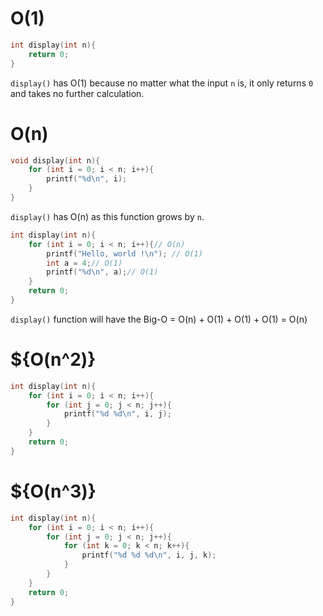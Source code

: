 # O(1)

```c
int display(int n){
    return 0;
}
```
``display()`` has O(1) because no matter what the input ``n`` is, it only returns ``0`` and takes no further calculation.

# O(n)

```c
void display(int n){
    for (int i = 0; i < n; i++){
        printf("%d\n", i);
    }
}
```

``display()`` has O(n) as this function grows by ``n``.

```c
int display(int n){
    for (int i = 0; i < n; i++){// O(n)
        printf("Hello, world !\n"); // O(1)
        int a = 4;// O(1)
        printf("%d\n", a);// O(1)
    }
    return 0;
}
```

``display()`` function will have the Big-O = O(n) + O(1) + O(1) + O(1) = O(n)

# ${O(n^2)}

```c
int display(int n){
    for (int i = 0; i < n; i++){
        for (int j = 0; j < n; j++){
            printf("%d %d\n", i, j);
        }
    }
    return 0;
}
```

# ${O(n^3)}
```c
int display(int n){
    for (int i = 0; i < n; i++){
        for (int j = 0; j < n; j++){
            for (int k = 0; k < n; k++){
                printf("%d %d %d\n", i, j, k);
            }
        }
    }
    return 0;
}
```